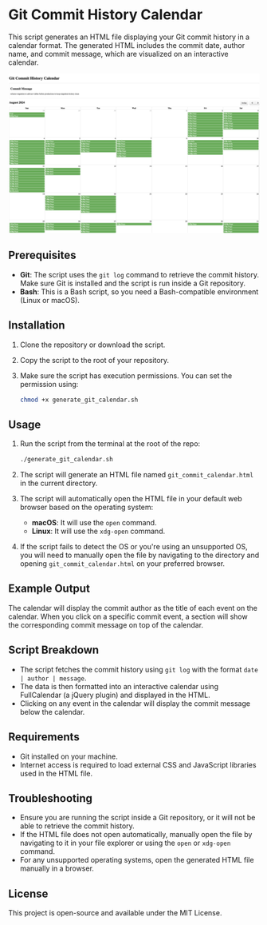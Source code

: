 # Git Commit History Calendar

This script generates an HTML file displaying your Git commit history in a calendar format. The generated HTML includes the commit date, author name, and commit message, which are visualized on an interactive calendar.

<p align="center" margin="0">
    <a href="https://www.diego-tellez.com/">
    <img alt="stuart logo" src="./calendar_view.png" width="800">
</a>
</p>

## Prerequisites

- **Git**: The script uses the `git log` command to retrieve the commit history. Make sure Git is installed and the script is run inside a Git repository.
- **Bash**: This is a Bash script, so you need a Bash-compatible environment (Linux or macOS).

## Installation

1. Clone the repository or download the script.
2. Copy the script to the root of your repository.
3. Make sure the script has execution permissions. You can set the permission using:

    ```bash
    chmod +x generate_git_calendar.sh
    ```

## Usage

1. Run the script from the terminal at the root of the repo:

    ```bash
    ./generate_git_calendar.sh
    ```

2. The script will generate an HTML file named `git_commit_calendar.html` in the current directory.
3. The script will automatically open the HTML file in your default web browser based on the operating system:
    - **macOS**: It will use the `open` command.
    - **Linux**: It will use the `xdg-open` command.
4. If the script fails to detect the OS or you're using an unsupported OS, you will need to manually open the file by navigating to the directory and opening `git_commit_calendar.html` on your preferred browser.

## Example Output

The calendar will display the commit author as the title of each event on the calendar. When you click on a specific commit event, a section will show the corresponding commit message on top of the calendar.

## Script Breakdown

- The script fetches the commit history using `git log` with the format `date | author | message`.
- The data is then formatted into an interactive calendar using FullCalendar (a jQuery plugin) and displayed in the HTML.
- Clicking on any event in the calendar will display the commit message below the calendar.

## Requirements

- Git installed on your machine.
- Internet access is required to load external CSS and JavaScript libraries used in the HTML file.

## Troubleshooting

- Ensure you are running the script inside a Git repository, or it will not be able to retrieve the commit history.
- If the HTML file does not open automatically, manually open the file by navigating to it in your file explorer or using the `open` or `xdg-open` command.
- For any unsupported operating systems, open the generated HTML file manually in a browser.

## License

This project is open-source and available under the MIT License.
